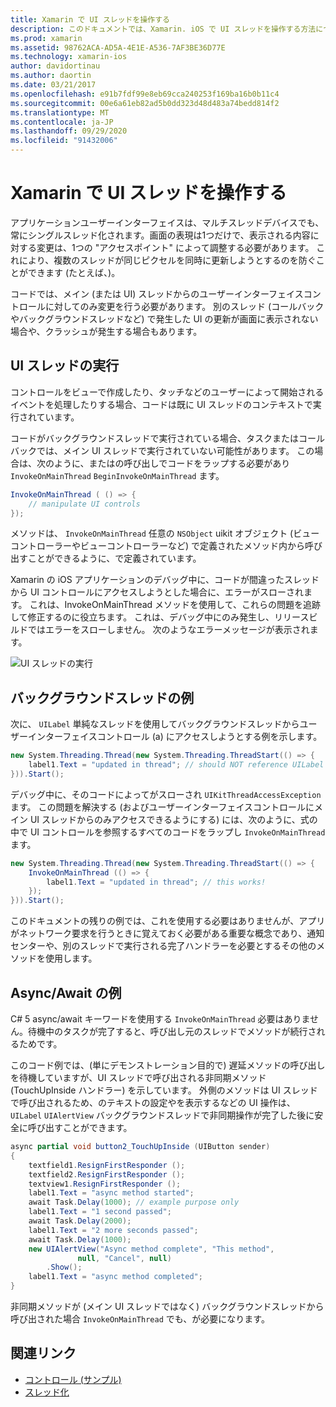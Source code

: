 ```yaml
---
title: Xamarin で UI スレッドを操作する
description: このドキュメントでは、Xamarin. iOS で UI スレッドを操作する方法について説明します。 UI スレッドの実行について説明し、バックグラウンドスレッドの例を示し、async/await を調べます。
ms.prod: xamarin
ms.assetid: 98762ACA-AD5A-4E1E-A536-7AF3BE36D77E
ms.technology: xamarin-ios
author: davidortinau
ms.author: daortin
ms.date: 03/21/2017
ms.openlocfilehash: e91b7fdf99e8eb69cca240253f169ba16b0b11c4
ms.sourcegitcommit: 00e6a61eb82ad5b0dd323d48d483a74bedd814f2
ms.translationtype: MT
ms.contentlocale: ja-JP
ms.lasthandoff: 09/29/2020
ms.locfileid: "91432006"
---
```

# <a name="working-with-the-ui-thread-in-xamarinios"></a>Xamarin で UI スレッドを操作する

アプリケーションユーザーインターフェイスは、マルチスレッドデバイスでも、常にシングルスレッド化されます。画面の表現は1つだけで、表示される内容に対する変更は、1つの "アクセスポイント" によって調整する必要があります。 これにより、複数のスレッドが同じピクセルを同時に更新しようとするのを防ぐことができます (たとえば、)。

コードでは、メイン (または UI) スレッドからのユーザーインターフェイスコントロールに対してのみ変更を行う必要があります。 別のスレッド (コールバックやバックグラウンドスレッドなど) で発生した UI の更新が画面に表示されない場合や、クラッシュが発生する場合もあります。

## <a name="ui-thread-execution"></a>UI スレッドの実行

コントロールをビューで作成したり、タッチなどのユーザーによって開始されるイベントを処理したりする場合、コードは既に UI スレッドのコンテキストで実行されています。

コードがバックグラウンドスレッドで実行されている場合、タスクまたはコールバックでは、メイン UI スレッドで実行されていない可能性があります。 この場合は、次のように、またはの呼び出しでコードをラップする必要があり `InvokeOnMainThread` `BeginInvokeOnMainThread` ます。

```csharp
InvokeOnMainThread ( () => {
    // manipulate UI controls
});
```

メソッドは、 `InvokeOnMainThread` 任意の `NSObject` uikit オブジェクト (ビューコントローラーやビューコントローラーなど) で定義されたメソッド内から呼び出すことができるように、で定義されています。

Xamarin の iOS アプリケーションのデバッグ中に、コードが間違ったスレッドから UI コントロールにアクセスしようとした場合に、エラーがスローされます。 これは、InvokeOnMainThread メソッドを使用して、これらの問題を追跡して修正するのに役立ちます。 これは、デバッグ中にのみ発生し、リリースビルドではエラーをスローしません。 次のようなエラーメッセージが表示されます。

 ![UI スレッドの実行](ui-thread-images/image10.png)

 <a name="Background_Thread_Example"></a>

## <a name="background-thread-example"></a>バックグラウンドスレッドの例

次に、 `UILabel` 単純なスレッドを使用してバックグラウンドスレッドからユーザーインターフェイスコントロール (a) にアクセスしようとする例を示します。

```csharp
new System.Threading.Thread(new System.Threading.ThreadStart(() => {
    label1.Text = "updated in thread"; // should NOT reference UILabel on background thread!
})).Start();
```

デバッグ中に、そのコードによってがスローされ `UIKitThreadAccessException` ます。 この問題を解決する (およびユーザーインターフェイスコントロールにメイン UI スレッドからのみアクセスできるようにする) には、次のように、式の中で UI コントロールを参照するすべてのコードをラップし `InvokeOnMainThread` ます。

```csharp
new System.Threading.Thread(new System.Threading.ThreadStart(() => {
    InvokeOnMainThread (() => {
        label1.Text = "updated in thread"; // this works!
    });
})).Start();
```

このドキュメントの残りの例では、これを使用する必要はありませんが、アプリがネットワーク要求を行うときに覚えておく必要がある重要な概念であり、通知センターや、別のスレッドで実行される完了ハンドラーを必要とするその他のメソッドを使用します。

 <a name="Async_Await_Example"></a>

## <a name="asyncawait-example"></a>Async/Await の例

C# 5 async/await キーワードを使用する `InvokeOnMainThread` 必要はありません。待機中のタスクが完了すると、呼び出し元のスレッドでメソッドが続行されるためです。

このコード例では、(単にデモンストレーション目的で) 遅延メソッドの呼び出しを待機していますが、UI スレッドで呼び出される非同期メソッド (TouchUpInside ハンドラー) を示しています。 外側のメソッドは UI スレッドで呼び出されるため、のテキストの設定やを表示するなどの UI 操作は、 `UILabel` `UIAlertView` バックグラウンドスレッドで非同期操作が完了した後に安全に呼び出すことができます。

```csharp
async partial void button2_TouchUpInside (UIButton sender)
{
    textfield1.ResignFirstResponder ();
    textfield2.ResignFirstResponder ();
    textview1.ResignFirstResponder ();
    label1.Text = "async method started";
    await Task.Delay(1000); // example purpose only
    label1.Text = "1 second passed";
    await Task.Delay(2000);
    label1.Text = "2 more seconds passed";
    await Task.Delay(1000);
    new UIAlertView("Async method complete", "This method", 
               null, "Cancel", null)
        .Show();
    label1.Text = "async method completed";
}
```

非同期メソッドが (メイン UI スレッドではなく) バックグラウンドスレッドから呼び出された場合 `InvokeOnMainThread` でも、が必要になります。

## <a name="related-links"></a>関連リンク

- [コントロール (サンプル)](/samples/xamarin/ios-samples/controls)
- [スレッド化](~/ios/app-fundamentals/threading.md)